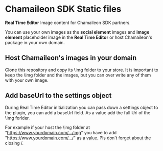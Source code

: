 # Chamaileon SDK Static files
**Real Time Editor** Image content for Chamaileon SDK partners. 

You can use your own images as the **social element** images and **image element** placeholder image in the **Real Time Editor** or host Chamaileon's package in your own domain.

## Host Chamaileon's images in your domain

Clone this repository and copy its \img folder to your store. 
It is important to keep the \img folder and the images, but you can over write any of them with your own image.

## Add baseUrl to the settings object

During Real Time Editor initialization you can pass down a settings object to the plugin, you can add a baseUrl field. 
As a value add the full Url of the \img forlder. 

For example if your host the \img folder at "https://www.yourdomain.com/.../img" you have to add "https://www.yourdomain.com/.../" as a value. 
Pls don't forget about the closing /. 
 

